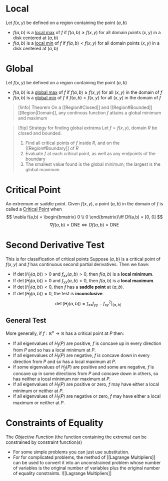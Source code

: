 # Local
Let $f(x, y)$ be defined on a region containing the point $(a,b)$
* $f(a,b)$ is a <u>local max</u> of $f$ if $f(a,b) \geq f(x, y)$ for all domain points $(x,y)$ in a disk centered at $(a,b)$
* $f(a,b)$ is a <u>local min</u> of $f$ if $f(a,b) < f(x, y)$ for all domain points $(x,y)$ in a disk centered at $(a,b)$

# Global
Let $f(x, y)$ be defined on a region containing the point $(a,b)$
* $f(a,b)$ is a <u>global max</u> of $f$ if $f(a,b) \geq f(x, y)$ for all $(x,y)$ in the domain of $f$
* $f(a,b)$ is a <u>global min</u> of $f$ if $f(a,b) < f(x, y)$ for all $(x,y)$ in the domain of $f$

> [!info] Theorem
On a [[Region#Closed]] and [[Region#Bounded]] [[Region|Domain]], any continous function $f$ attains a global minimum and maximum

> [!tip] Strategy for finding global extrema
Let $f = f(x,y)$, domain $R$ be closed and bounded.
> 1. Find all critical points of $f$ inside $R$, and on the [[Region#Boundary]] of $R$
> 2. Evaluate $f$ at each critical point, as well as any endpoints of the boundary
> 3. The smallest value found is the global minimum; the largest is the global maximum

# Critical Point
An extremum or saddle point.
Given $f(x,y)$, a point $(a,b)$ in the domain of $f$ is called a <u>Critical Point</u> when 
$$
\nabla f(a,b) = \begin{bmatrix}
0 \\
0
\end{bmatrix}\iff Df(a,b) = [0, 0]
$$ 
$$
\nabla f(a,b) = \text{DNE}\iff Df(a,b) =\text{DNE}
$$ 
# Second Derivative Test
This is for classification of critical points
Suppose $(a, b)$ is a critical point of $f(x, y)$ and $f$ has continuous second partial derivatives. Then we have:
- If $\det(H_f(a, b)) > 0$ and $f_{xx}(a, b) > 0$, then $f(a, b)$ is a **local minimum**.  
- If $\det(H_f(a, b)) > 0$ and $f_{xx}(a, b) < 0$, then $f(a, b)$ is a **local maximum**.  
- If $\det(H_f(a, b)) < 0$, then $f$ has a **saddle point** at $(a, b)$.  
- If $\det(H_f(a, b)) = 0$, the test is **inconclusive**.
$$
\det(H_f(a, b)) = f_{x x}f_{y y} - f_{x y}^2\Bigg\rvert_{(a,b)}
$$
## General Test
More generally, if $f : \mathbb{R}^n \to \mathbb{R}$ has a critical point at $P$ then:
- If all eigenvalues of $H_f(P)$ are positive, $f$ is concave up in every direction from $P$ and so has a local minimum at $P$.
- If all eigenvalues of $H_f(P)$ are negative, $f$ is concave down in every direction from $P$ and so has a local maximum at $P$.
- If some eigenvalues of $H_f(P)$ are positive and some are negative, $f$ is concave up in some directions from $P$ and concave down in others, so has neither a local minimum nor maximum at $P$.
- If all eigenvalues of $H_f(P)$ are positive or zero, $f$ may have either a local minimum or neither at $P$.
- If all eigenvalues of $H_f(P)$ are negative or zero, $f$ may have either a local maximum or neither at $P$.

# Constraints of Equality
The *Objective Function* (the function containing the extrema) can be constrained by constraint function(s)
* For some simple problems you can just use substitution.
* For for complicated problems, the method of [[Lagrange Multipliers]] can be used to convert it into an unconstrained problem whose number of variables is the original number of variables plus the original number of equality constraints.
![[Lagrange Multipliers]]